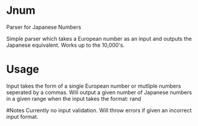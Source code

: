 # Jnum
Parser for Japanese Numbers

Simple parser which takes a European number as an input and outputs the Japanese equivalent. Works up to the 10,000's.

# Usage
Input takes the form of a single European number or mutliple numbers seperated by a commas.
Will output a given number of Japanese numbers in a given range when the input takes the format:
rand <min> <max> <amount>

#Notes
Currently no input validation. Will throw errors if given an incorrect input format.